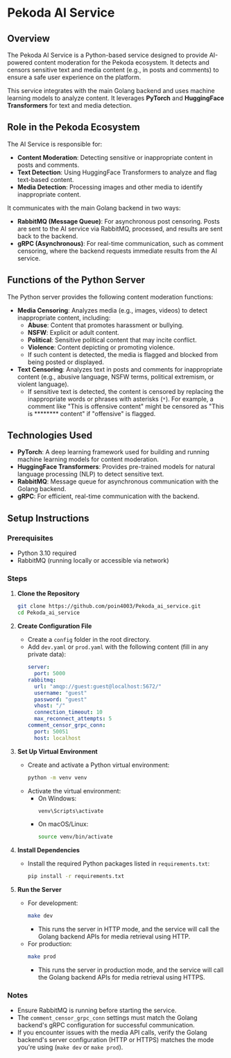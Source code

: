 # Pekoda AI Service

## Overview
The Pekoda AI Service is a Python-based service designed to provide AI-powered content moderation for the Pekoda ecosystem. It detects and censors sensitive text and media content (e.g., in posts and comments) to ensure a safe user experience on the platform.

This service integrates with the main Golang backend and uses machine learning models to analyze content. It leverages **PyTorch** and **HuggingFace Transformers** for text and media detection.

## Role in the Pekoda Ecosystem
The AI Service is responsible for:
- **Content Moderation**: Detecting sensitive or inappropriate content in posts and comments.
- **Text Detection**: Using HuggingFace Transformers to analyze and flag text-based content.
- **Media Detection**: Processing images and other media to identify inappropriate content.

It communicates with the main Golang backend in two ways:
- **RabbitMQ (Message Queue)**: For asynchronous post censoring. Posts are sent to the AI service via RabbitMQ, processed, and results are sent back to the backend.
- **gRPC (Asynchronous)**: For real-time communication, such as comment censoring, where the backend requests immediate results from the AI service.

## Functions of the Python Server
The Python server provides the following content moderation functions:
- **Media Censoring**: Analyzes media (e.g., images, videos) to detect inappropriate content, including:
  - **Abuse**: Content that promotes harassment or bullying.
  - **NSFW**: Explicit or adult content.
  - **Political**: Sensitive political content that may incite conflict.
  - **Violence**: Content depicting or promoting violence.
  - If such content is detected, the media is flagged and blocked from being posted or displayed.
- **Text Censoring**: Analyzes text in posts and comments for inappropriate content (e.g., abusive language, NSFW terms, political extremism, or violent language).
  - If sensitive text is detected, the content is censored by replacing the inappropriate words or phrases with asterisks (`*`). For example, a comment like "This is offensive content" might be censored as "This is ******** content" if "offensive" is flagged.

## Technologies Used
- **PyTorch**: A deep learning framework used for building and running machine learning models for content moderation.
- **HuggingFace Transformers**: Provides pre-trained models for natural language processing (NLP) to detect sensitive text.
- **RabbitMQ**: Message queue for asynchronous communication with the Golang backend.
- **gRPC**: For efficient, real-time communication with the backend.

## Setup Instructions

### Prerequisites
- Python 3.10 required
- RabbitMQ (running locally or accessible via network)

### Steps

1. **Clone the Repository**
   ```bash
   git clone https://github.com/poin4003/Pekoda_ai_service.git
   cd Pekoda_ai_service
   ```

2. **Create Configuration File**
   - Create a `config` folder in the root directory.
   - Add `dev.yaml` or `prod.yaml` with the following content (fill in any private data):
     ```yaml
     server:
       port: 5000
     rabbitmq:
       url: "amqp://guest:guest@localhost:5672/"
       username: "guest"
       password: "guest"
       vhost: "/"
       connection_timeout: 10
       max_reconnect_attempts: 5
     comment_censor_grpc_conn:
       port: 50051
       host: localhost
     ```

3. **Set Up Virtual Environment**
   - Create and activate a Python virtual environment:
     ```bash
     python -m venv venv
     ```
   - Activate the virtual environment:
     - On Windows:
       ```bash
       venv\Scripts\activate
       ```
     - On macOS/Linux:
       ```bash
       source venv/bin/activate
       ```

4. **Install Dependencies**
   - Install the required Python packages listed in `requirements.txt`:
     ```bash
     pip install -r requirements.txt
     ```

5. **Run the Server**
   - For development:
     ```bash
     make dev
     ```
     - This runs the server in HTTP mode, and the service will call the Golang backend APIs for media retrieval using HTTP.
   - For production:
     ```bash
     make prod
     ```
     - This runs the server in production mode, and the service will call the Golang backend APIs for media retrieval using HTTPS.

### Notes
- Ensure RabbitMQ is running before starting the service.
- The `comment_censor_grpc_conn` settings must match the Golang backend's gRPC configuration for successful communication.
- If you encounter issues with the media API calls, verify the Golang backend's server configuration (HTTP or HTTPS) matches the mode you're using (`make dev` or `make prod`).